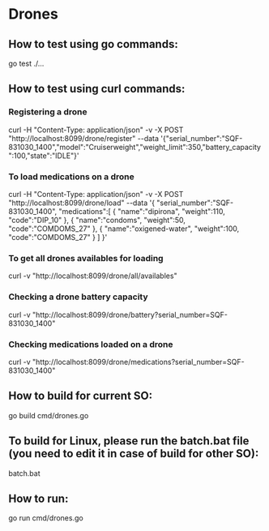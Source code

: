 # Drones

## How to test using go commands:

go test ./...

## How to test using curl commands:
### Registering a drone

curl -H "Content-Type: application/json" -v -X POST "http://localhost:8099/drone/register" --data '{"serial_number":"SQF-831030_1400","model":"Cruiserweight","weight_limit":350,"battery_capacity":100,"state":"IDLE"}'

### To load medications on a drone
curl -H "Content-Type: application/json" -v -X POST "http://localhost:8099/drone/load" --data '{
    "serial_number":"SQF-831030_1400",
    "medications":[
    {
        "name":"dipirona",
        "weight":110,
		"code":"DIP_10"
    },
    {
        "name":"condoms",
        "weight":50,
		"code":"COMDOMS_27"
    },
    {
        "name":"oxigened-water",
        "weight":100,
		"code":"COMDOMS_27"
    }
]
}'

### To get all drones availables for loading
curl -v "http://localhost:8099/drone/all/availables"
### Checking a drone battery capacity
curl -v "http://localhost:8099/drone/battery?serial_number=SQF-831030_1400"

### Checking medications loaded on a drone
curl -v "http://localhost:8099/drone/medications?serial_number=SQF-831030_1400"

## How to build for current SO:

go build cmd/drones.go

## To build for Linux, please run the batch.bat file (you need to edit it in case of build for other SO):

batch.bat

## How to run:

go run cmd/drones.go
